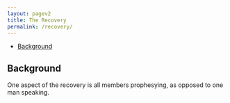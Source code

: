```yaml
---
layout: pagev2
title: The Recovery
permalink: /recovery/
---
```

- [Background](#background)

## Background

One aspect of the recovery is all members prophesying, as opposed to one man speaking.

